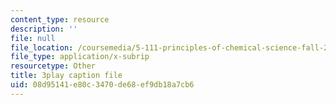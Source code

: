 ```yaml
---
content_type: resource
description: ''
file: null
file_location: /coursemedia/5-111-principles-of-chemical-science-fall-2008/08d95141e80c3470de68ef9db18a7cb6_I3g7KRIvQPI.srt
file_type: application/x-subrip
resourcetype: Other
title: 3play caption file
uid: 08d95141-e80c-3470-de68-ef9db18a7cb6
---
```


